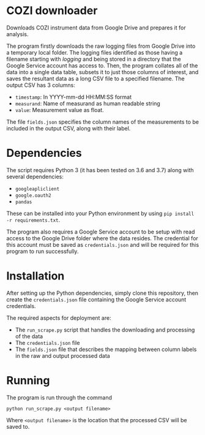 # COZI downloader

Downloads COZI instrument data from Google Drive and prepares it for analysis.

The program firstly downloads the raw logging files from Google Drive into a temporary local folder.
The logging files identified as those having a filename starting with _logging_ and being stored in a directory that the Google Service account has access to.
Then, the program collates all of the data into a single data table, subsets it to just those columns of interest, and saves the resultant data as a long CSV file to a specified filename.
The output CSV has 3 columns:

  - `timestamp`: In YYYY-mm-dd HH:MM:SS format
  - `measurand`: Name of measurand as human readable string
  - `value`: Measurement value as float.

The file `fields.json` specifies the column names of the measurements to be included in the output CSV, along with their label.

# Dependencies

The script requires Python 3 (it has been tested on 3.6 and 3.7) along with several dependencies:

  - `googleapliclient`
  - `google.oauth2`
  - `pandas`

These can be installed into your Python environment by using `pip install -r requirements.txt`.

The program also requires a Google Service account to be setup with read access to the Google Drive folder where the data resides.
The credential for this account must be saved as `credentials.json` and will be required for this program to run successfully.

# Installation

After setting up the Python dependencies, simply clone this repository, then create the `credentials.json` file containing the Google Service account credentials.

The required aspects for deployment are:
  - The `run_scrape.py` script that handles the downloading and processing of the data
  - The `credentials.json` file
  - The `fields.json` file that describes the mapping between column labels in the raw and output processed data

# Running

The program is run through the command

`python run_scrape.py <output filename>`

Where `<output filename>` is the location that the processed CSV will be saved to.


